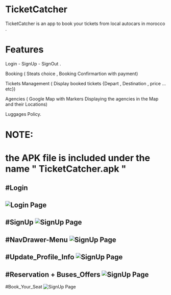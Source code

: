 
# TicketCatcher

TicketCatcher is an app to book your tickets from local autocars in morocco .

# Features

Login - SignUp - SignOut .

Booking ( Steats choice , Booking Confirmartion with payment)

Tickets Management ( Display booked tickets {Depart , Destination , price ... etc})

Agencies ( Google Map with Markers Displaying the agencies in the Map and their Locations)

Luggages Policy.

# NOTE:
# the APK file is included under the name " TicketCatcher.apk "

#Login
--------------------------------------------------
![Login Page](https://i.ibb.co/NZccDYS/login.png)
--------------------------------------------------
#SignUp
![SignUp Page](https://i.ibb.co/MPW9R5J/signup.png)
--------------------------------------------------
#NavDrawer-Menu
![SignUp Page](https://i.ibb.co/1fq1vVG/nav.png)
--------------------------------------------------
#Update_Profile_Info
![SignUp Page](https://i.ibb.co/GW4198J/profile.png)
--------------------------------------------------
#Reservation + Buses_Offers
![SignUp Page](https://i.ibb.co/PN8WXNJ/offers.png)
--------------------------------------------------
#Book_Your_Seat
![SignUp Page](https://i.ibb.co/fkvQGRL/book-seat.png)
